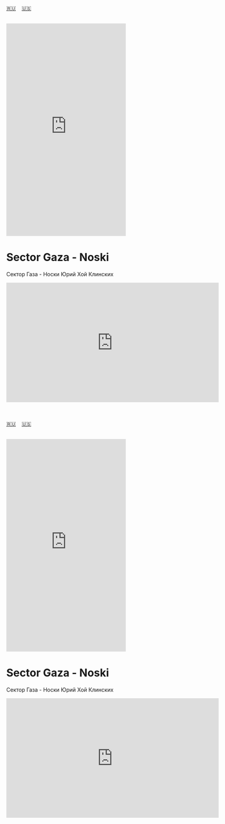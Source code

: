 <span id="ru"><a href='#ru'>🇷🇺</a> &nbsp;&nbsp;&nbsp;<a href='#en'>🇺🇸</a> &nbsp;&nbsp;&nbsp;</span><br><br>
<iframe width="315" height="560" src="https://www.youtube.com/embed/9QjW3betAdM" frameborder="0" allow="accelerometer; autoplay; clipboard-write; encrypted-media; gyroscope; picture-in-picture; web-share"allowfullscreen></iframe>

# Sector Gaza - Noski
Сектор Газа - Носки
Юрий Хой
Клинских

<iframe width="560" height="315" src="https://www.youtube.com/embed/WnzLfaKJdFM?si=-0ZgmXjR7TcFpXzJ" title="YouTube video player" frameborder="0" allow="accelerometer; autoplay; clipboard-write; encrypted-media; gyroscope; picture-in-picture; web-share" referrerpolicy="strict-origin-when-cross-origin" allowfullscreen></iframe>

<br><br>
<span id="en"><a href='#ru'>🇷🇺</a> &nbsp;&nbsp;&nbsp;<a href='#en'>🇺🇸</a> &nbsp;&nbsp;&nbsp;</span><br><br>
<iframe width="315" height="560" src="https://www.youtube.com/embed/9QjW3betAdM" frameborder="0" allow="accelerometer; autoplay; clipboard-write; encrypted-media; gyroscope; picture-in-picture; web-share"allowfullscreen></iframe>

# Sector Gaza - Noski
Сектор Газа - Носки
Юрий Хой
Клинских

<iframe width="560" height="315" src="https://www.youtube.com/embed/WnzLfaKJdFM" title="YouTube video player" frameborder="0" allow="accelerometer; autoplay; clipboard-write; encrypted-media; gyroscope; picture-in-picture; web-share" referrerpolicy="strict-origin-when-cross-origin" allowfullscreen></iframe>
<br><br>
